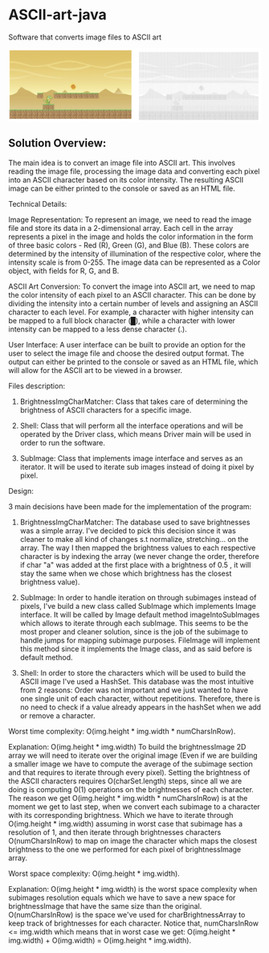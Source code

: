 # ASCII-art-java
Software that converts image files to ASCII art

<img align="center" alt="HTML"  src="https://github.com/yosefede06/ASCII-art-java/blob/main/ascii-example.png" />


## Solution Overview:

The main idea is to convert an image file into ASCII art. This involves reading the image file, processing the image data and converting each pixel into an ASCII character based on its color intensity. The resulting ASCII image can be either printed to the console or saved as an HTML file.

Technical Details:

Image Representation: To represent an image, we need to read the image file and store its data in a 2-dimensional array. Each cell in the array represents a pixel in the image and holds the color information in the form of three basic colors - Red (R), Green (G), and Blue (B). These colors are determined by the intensity of illumination of the respective color, where the intensity scale is from 0-255. The image data can be represented as a Color object, with fields for R, G, and B.

ASCII Art Conversion: To convert the image into ASCII art, we need to map the color intensity of each pixel to an ASCII character. This can be done by dividing the intensity into a certain number of levels and assigning an ASCII character to each level. For example, a character with higher intensity can be mapped to a full block character (█), while a character with lower intensity can be mapped to a less dense character (.).

User Interface: A user interface can be built to provide an option for the user to select the image file and choose the desired output format. The output can either be printed to the console or saved as an HTML file, which will allow for the ASCII art to be viewed in a browser.


Files description:

1. BrightnessImgCharMatcher: Class that takes care of determining the brightness of ASCII
characters for a specific image.

2. Shell: Class that will perform all the interface operations and will be operated by the Driver class,
which means Driver main will be used in order to run the software.

3. SubImage: Class that implements image interface and serves as an iterator. It will be used to iterate
sub images instead of doing it pixel by pixel.

Design:

3 main decisions have been made for the implementation of the program:

1. BrightnessImgCharMatcher: The database used to save brightnesses was a simple array. I've decided to pick this
decision since it was cleaner to make all kind of changes s.t normalize, stretching... on the array. The way
I then mapped the brightness values to each respective character is by indexing the array (we never change the
order, therefore if char "a" was added at the first place with a brightness of 0.5 , it will stay the same when
we chose which brightness has the closest brightness value).

2. SubImage: In order to handle iteration on through subimages instead of pixels, I've build a new class called
SubImage which implements Image interface. It will be called by Image default method imageIntoSubImages which
allows to iterate through each subImage. This seems to be the most proper and cleaner solution, since is the job
of the subimage to handle jumps for mapping subimage purposes. FileImage will implement this method since it
implements the Image class, and as said before is default method.

3. Shell: In order to store the characters which will be used to build the ASCII image I've used a HashSet. This
database was the most intuitive from 2 reasons: Order was not important and we just wanted to have one
single unit of each character, without repetitions. Therefore, there is no need to check if a value already
appears in the hashSet when we add or remove a character.


Worst time complexity: O(img.height * img.width * numCharsInRow).

Explanation: O(img.height * img.width) To build the brightnessImage 2D array we will need to iterate over
the original image (Even if we are building a smaller image we have to compute the average of the subimage
section and that requires to iterate through every pixel).
Setting the brightness of the ASCII characters requires O(charSet.length) steps, since all we are doing is
computing 0(1) operations on the brightnesses of each character.
The reason we get O(img.height * img.width * numCharsInRow) is at the moment we get to last step, when
we convert each subimage to a character with its corresponding brightness. Which we have to iterate through
O(img.height * img.width) assuming in worst case that subimage has a resolution of 1, and then iterate
through brightnesses characters O(numCharsInRow) to map on image the character which maps the closest
brightness to the one we performed for each pixel of brightnessImage array.

Worst space complexity: O(img.height * img.width).

Explanation:  O(img.height * img.width) is the worst space complexity when subimages resolution equals
which we have to save a new space for brightnessImage that have the same size than the original.
O(numCharsInRow) is the space we've used for charBrightnessArray to keep track of brightnesses for each
character. Notice that, numCharsInRow <= img.width which means that in worst case we get:
O(img.height * img.width) + O(img.width) = O(img.height * img.width).

